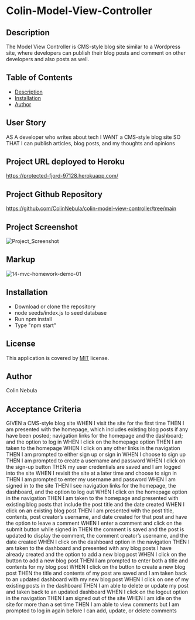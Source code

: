 # Colin-Model-View-Controller

## Description
The Model View Controller is CMS-style blog site similar to a Wordpress site, where developers can publish their blog posts and comment on other developers and also posts as well.

## Table of Contents
  * [Description](#description)
  * [Installation](#installation)
  * [Author](#author)

## User Story
AS A developer who writes about tech
I WANT a CMS-style blog site
SO THAT I can publish articles, blog posts, and my thoughts and opinions

## Project URL deployed to Heroku
https://protected-fjord-97128.herokuapp.com/

## Project Github Repository
https://github.com/ColinNebula/colin-model-view-controller/tree/main

## Project Screenshot
![Project_Screenshot ](https://user-images.githubusercontent.com/57843842/138529684-0239908f-1375-4af2-b439-02e585441cb4.jpg)

## Markup
![14-mvc-homework-demo-01](https://user-images.githubusercontent.com/57843842/136827119-dc9e2f63-d509-45b0-afb2-bc1986c4ed23.gif)

## Installation
* Download or clone the repository 
* node seeds/index.js to seed database
* Run npm install
* Type "npm start"

## License
This application is covered by [MIT](https://opensource.org/licenses/MIT) license.

## Author 
Colin Nebula

## Acceptance Criteria
GIVEN a CMS-style blog site
WHEN I visit the site for the first time
THEN I am presented with the homepage, which includes existing blog posts if any have been posted; navigation links for the homepage and the dashboard; and the option to log in
WHEN I click on the homepage option
THEN I am taken to the homepage
WHEN I click on any other links in the navigation
THEN I am prompted to either sign up or sign in
WHEN I choose to sign up
THEN I am prompted to create a username and password
WHEN I click on the sign-up button
THEN my user credentials are saved and I am logged into the site
WHEN I revisit the site at a later time and choose to sign in
THEN I am prompted to enter my username and password
WHEN I am signed in to the site
THEN I see navigation links for the homepage, the dashboard, and the option to log out
WHEN I click on the homepage option in the navigation
THEN I am taken to the homepage and presented with existing blog posts that include the post title and the date created
WHEN I click on an existing blog post
THEN I am presented with the post title, contents, post creator’s username, and date created for that post and have the option to leave a comment
WHEN I enter a comment and click on the submit button while signed in
THEN the comment is saved and the post is updated to display the comment, the comment creator’s username, and the date created
WHEN I click on the dashboard option in the navigation
THEN I am taken to the dashboard and presented with any blog posts I have already created and the option to add a new blog post
WHEN I click on the button to add a new blog post
THEN I am prompted to enter both a title and contents for my blog post
WHEN I click on the button to create a new blog post
THEN the title and contents of my post are saved and I am taken back to an updated dashboard with my new blog post
WHEN I click on one of my existing posts in the dashboard
THEN I am able to delete or update my post and taken back to an updated dashboard
WHEN I click on the logout option in the navigation
THEN I am signed out of the site
WHEN I am idle on the site for more than a set time
THEN I am able to view comments but I am prompted to log in again before I can add, update, or delete comments